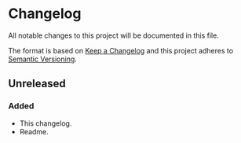 # Changelog

All notable changes to this project will be documented in this file.

The format is based on [Keep a Changelog] and this project adheres to
[Semantic Versioning].

## Unreleased

### Added
- This changelog.
- Readme.


[Keep a Changelog]: https://keepachangelog.com/en/1.0.0/
[Semantic Versioning]: https://semver.org/spec/v2.0.0.html
